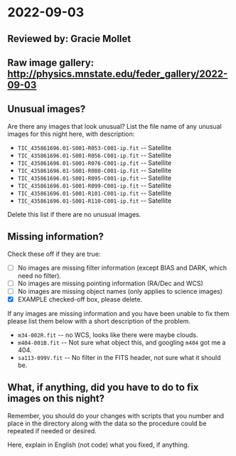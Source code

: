 # 2022-09-03

## Reviewed by:  Gracie Mollet

## Raw image gallery: http://physics.mnstate.edu/feder_gallery/2022-09-03

## Unusual images?

Are there any images that look unusual? List the file name of any unusual images for this night here, with description:

+ `TIC_435861696.01-S001-R053-C001-ip.fit` -- Satellite 
+ `TIC_435861696.01-S001-R056-C001-ip.fit` -- Satellite
+ `TIC_435861696.01-S001-R076-C001-ip.fit` -- Satellite
+ `TIC_435861696.01-S001-R080-C001-ip.fit` -- Satellite 
+ `TIC_435861696.01-S001-R095-C001-ip.fit` -- Satellite 
+ `TIC_435861696.01-S001-R099-C001-ip.fit` -- Satellite
+ `TIC_435861696.01-S001-R101-C001-ip.fit` -- Satellite
+ `TIC_435861696.01-S001-R110-C001-ip.fit` -- Satellite


Delete this list if there are no unusual images.

## Missing information?

Check these off if they are true:

- [ ] No images are missing filter information (except BIAS and DARK, which need no filter).
- [ ] No images are missing pointing information (RA/Dec and WCS)
- [ ] No images are missing object names (only applies to science images)
- [x] EXAMPLE checked-off box, please delete.

If any images are missing information and you have been unable to fix them please list
them below with a short description of the problem.

+ `m34-002R.fit` -- no WCS, looks like there were maybe clouds.
+ `m404-001B.fit` -- Not sure what object this, and googling `m404` got me a 404.
+ `sa113-099V.fit` -- No filter in the FITS header, not sure what it should be.

## What, if anything, did you have to do to fix images on this night?

Remember, you should do your changes with scripts that you number and place in the
directory along with the data so the procedure could be repeated if needed or
desired.

Here, explain in English (not code) what you fixed, if anything.
